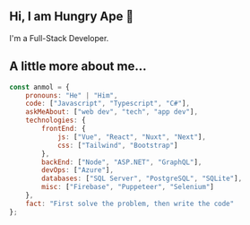 ## Hi, I am Hungry Ape 🍌
I'm a Full-Stack Developer.

## A little more about me...

```javascript
const anmol = {
    pronouns: "He" | "Him",
    code: ["Javascript", "Typescript", "C#"],
    askMeAbout: ["web dev", "tech", "app dev"],
    technologies: {
        frontEnd: {
            js: ["Vue", "React", "Nuxt", "Next"],
            css: ["Tailwind", "Bootstrap"]
        },
        backEnd: ["Node", "ASP.NET", "GraphQL"],
        devOps: ["Azure"],
        databases: ["SQL Server", "PostgreSQL", "SQLite"],
        misc: ["Firebase", "Puppeteer", "Selenium"]
    },
    fact: "First solve the problem, then write the code"
};
```

